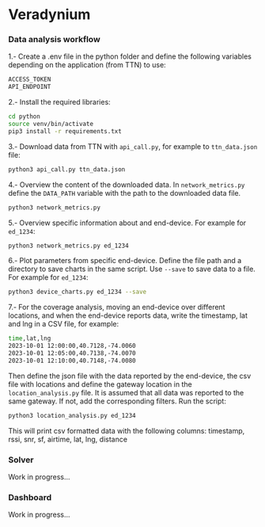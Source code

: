 # Veradynium


### Data analysis workflow
1.- Create a .env file in the python folder and define the following variables depending on the application (from TTN) to use:

```bash
ACCESS_TOKEN
API_ENDPOINT
```

2.- Install the required libraries:

```bash
cd python
source venv/bin/activate
pip3 install -r requirements.txt
```

3.- Download data from TTN with ```api_call.py```, for example to ```ttn_data.json``` file:

``` bash
python3 api_call.py ttn_data.json
```

4.- Overview the content of the downloaded data. In ```network_metrics.py``` define the ```DATA_PATH``` variable with the path to the downloaded data file.  

``` bash
python3 network_metrics.py
``` 

5.- Overview specific information about and end-device. For example for ```ed_1234```:

```bash
python3 network_metrics.py ed_1234
```

6.- Plot parameters from specific end-device. Define the file path and a directory to save charts in the same script. Use ```--save``` to save data to a file. For example for ```ed_1234```:

```bash
python3 device_charts.py ed_1234 --save
```

7.- For the coverage analysis, moving an end-device over different locations, and when the end-device reports data, write the timestamp, lat and lng in a CSV file, for example:

```bash
time,lat,lng
2023-10-01 12:00:00,40.7128,-74.0060
2023-10-01 12:05:00,40.7138,-74.0070
2023-10-01 12:10:00,40.7148,-74.0080
```

Then define the json file with the data reported by the end-device, the csv file with locations and define the gateway location in the ```location_analysis.py``` file. It is assumed that all data was reported to the same gateway. If not, add the corresponding filters. Run the script:

```bash
python3 location_analysis.py ed_1234
```

This will print csv formatted data with the following columns:
timestamp, rssi, snr, sf, airtime, lat, lng, distance

### Solver
Work in progress...


### Dashboard
Work in progress...